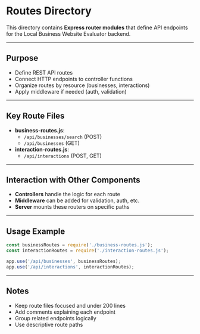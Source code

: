 # Routes Directory

This directory contains **Express router modules** that define API endpoints for the Local Business Website Evaluator backend.

---

## Purpose

- Define REST API routes
- Connect HTTP endpoints to controller functions
- Organize routes by resource (businesses, interactions)
- Apply middleware if needed (auth, validation)

---

## Key Route Files

- **business-routes.js**:
  - `/api/businesses/search` (POST)
  - `/api/businesses` (GET)
- **interaction-routes.js**:
  - `/api/interactions` (POST, GET)

---

## Interaction with Other Components

- **Controllers** handle the logic for each route
- **Middleware** can be added for validation, auth, etc.
- **Server** mounts these routers on specific paths

---

## Usage Example

```javascript
const businessRoutes = require('./business-routes.js');
const interactionRoutes = require('./interaction-routes.js');

app.use('/api/businesses', businessRoutes);
app.use('/api/interactions', interactionRoutes);
```

---

## Notes

- Keep route files focused and under 200 lines
- Add comments explaining each endpoint
- Group related endpoints logically
- Use descriptive route paths
